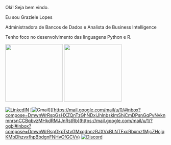 Olá!  Seja  bem vindo.

Eu sou Graziele Lopes

Administradora de Bancos de Dados e Analista de Business Intelligence 

Tenho foco no desenvolvimento das  linguagens  Python e R.

<div>

<img height="180em" src="https://github-readme-stats.vercel.app/api?username=lopesgrazi&show_icons=true&theme=tokyonight"/>
<img height="180em" src="https://github-readme-stats.vercel.app/api/top-langs/?username=lopesgrazi&layout=compact&theme=tokyonight"/>
</div>

[![LinkedIN](https://img.shields.io/badge/LinkedIn-0077B5?style=for-the-badge&logo=linkedin&logoColor=white
)](https://www.linkedin.com/in/grazielelopesclouddataengineer/)
[![Gmail](https://img.shields.io/badge/Gmail-D14836?style=for-the-badge&logo=gmail&logoColor=white)]([https://mail.google.com/mail/u/0/#inbox?compose=DmwnWrRspGsHXZQnTzGhNDxjJhlnbsklmShjCmDPsnGqPvNvknmnrsnCCBqbvzMHkdRMJJnRstRb](https://mail.google.com/mail/u/1/?ogbl#inbox?compose=DmwnWrRspGkpTstvGMxqdnnzRJXVxBLNTFxcRbxmzfMjcZHcjqKMbDhzvxfhpBbdgnFNHvCfGCVv)
[![Discord](https://img.shields.io/badge/Discord-7289DA?style=for-the-badge&logo=discord&logoColor=white)](https://discord.com/channels/@grazilopes_dataengineer)



  
  
